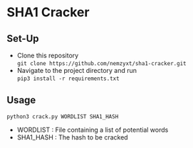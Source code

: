 # SHA1 Cracker

## Set-Up
- Clone this repository \
`git clone https://github.com/nemzyxt/sha1-cracker.git`
- Navigate to the project directory and run \
`pip3 install -r requirements.txt`

## Usage
`python3 crack.py WORDLIST SHA1_HASH` 
- WORDLIST  : File containing a list of potential words
- SHA1_HASH : The hash to be cracked 
